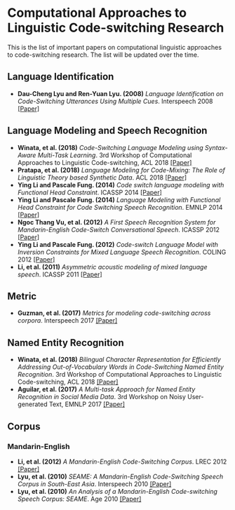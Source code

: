 # Computational Approaches to Linguistic Code-switching Research
This is the list of important papers on computational linguistic approaches to code-switching research. 
The list will be updated over the time.

## Language Identification
- <b>Dau-Cheng Lyu and Ren-Yuan Lyu. (2008)</b> <i>Language Identification on Code-Switching Utterances Using Multiple Cues</i>. Interspeech 2008 <a href="https://pdfs.semanticscholar.org/67b5/b05a9669202fe63cf5165a5b2286ddd1b6f2.pdf">[Paper]</a>

## Language Modeling and Speech Recognition
- <b>Winata, et al. (2018)</b> <i>Code-Switching Language Modeling using Syntax-Aware Multi-Task Learning</i>. 3rd Workshop of Computational Approaches to Linguistic Code-switching, ACL 2018 <a href="https://arxiv.org/abs/1805.12070">[Paper]</a> 
- <b>Pratapa, et al. (2018)</b> <i>Language Modeling for Code-Mixing: The Role of Linguistic Theory based Synthetic Data</i>. ACL 2018 <a href="https://www.microsoft.com/en-us/research/uploads/prod/2018/05/language_modeling_cm.pdf">[Paper]</a> 
- <b>Ying Li and Pascale Fung. (2014)</b> <i>Code switch language modeling with Functional Head Constraint</i>. ICASSP 2014 <a href="https://www.semanticscholar.org/paper/Code-switch-language-modeling-with-Functional-Head-Li-Fung/46996cb0e1b6ff7c4bf88b6b200327a1a19cd946">[Paper]</a>
- <b>Ying Li and Pascale Fung. (2014)</b> <i>Language Modeling with Functional Head Constraint for Code Switching Speech Recognition</i>. EMNLP 2014 <a href="http://www.aclweb.org/anthology/D14-1098">[Paper]</a>
- <b>Ngoc Thang Vu, et al. (2012)</b> <i>A First Speech Recognition System for Mandarin-English Code-Switch Conversational Speech</i>. ICASSP 2012 <a href="https://www.csl.uni-bremen.de/cms/images/documents/publications/ICASSP2012-Vu_CodeSwitch.pdf">[Paper]</a>
- <b>Ying Li and Pascale Fung. (2012)</b> <i>Code-switch Language Model with Inversion Constraints for Mixed Language Speech Recognition</i>. COLING 2012 <a href="http://www.aclweb.org/anthology/C12-1102">[Paper]</a>
- <b>Li, et al. (2011)</b> <i>Asymmetric acoustic modeling of mixed language speech</i>. ICASSP 2011 <a href="https://pdfs.semanticscholar.org/1b57/5dbb14901b0cfa668f21a3b188beee4c9582.pdf">[Paper]</a>

## Metric
- <b>Guzman, et al. (2017)</b> <i>Metrics for modeling code-switching across corpora</i>. Interspeech 2017 <a href="https://pdfs.semanticscholar.org/25a5/cf5c7dc2269cf67d98b2fb46317a4d16b581.pdf">[Paper]</a>

## Named Entity Recognition
- <b>Winata, et al. (2018)</b> <i>Bilingual Character Representation for Efficiently Addressing Out-of-Vocabulary Words in Code-Switching Named Entity Recognition</i>. 3rd Workshop of Computational Approaches to Linguistic Code-switching, ACL 2018 <a href="https://arxiv.org/abs/1805.12061">[Paper]</a>
- <b>Aguilar, et al. (2017)</b> <i>A Multi-task Approach for Named Entity Recognition in Social Media Data</i>. 3rd Workshop on Noisy User-generated Text, EMNLP 2017 <a href="http://www.aclweb.org/anthology/W17-4419">[Paper]</a>

## Corpus
### Mandarin-English
- <b>Li, et al. (2012)</b> <i>A Mandarin-English Code-Switching Corpus</i>. LREC 2012 <a href="http://www.lrec-conf.org/proceedings/lrec2012/pdf/964_Paper.pdf">[Paper]</a>
- <b>Lyu, et al. (2010)</b> <i>SEAME: A Mandarin-English Code-Switching Speech Corpus in South-East Asia</i>. Interspeech 2010 <a href="https://pdfs.semanticscholar.org/de83/7c40f54125ce9c612c143ebc6c9ca5e84b13.pdf">[Paper]</a>
- <b>Lyu, et al. (2010)</b> <i>An Analysis of a Mandarin-English Code-switching Speech Corpus: SEAME</i>. Age 2010 <a href="https://www.researchgate.net/profile/Tien_Ping_Tan/publication/266890986_An_Analysis_of_a_Mandarin-English_Code-switching_Speech_Corpus_SEAME/links/54cb12f80cf2517b7560ffbb.pdf">[Paper]</a>
